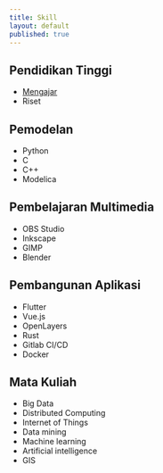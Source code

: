 ```yaml
---
title: Skill
layout: default
published: true
---
```

## Pendidikan Tinggi
- [Mengajar](/skill/lecturing/)
- Riset

## Pemodelan
- Python
- C
- C++
- Modelica

## Pembelajaran Multimedia
- OBS Studio
- Inkscape
- GIMP
- Blender

## Pembangunan Aplikasi
- Flutter
- Vue.js
- OpenLayers
- Rust
- Gitlab CI/CD
- Docker

## Mata Kuliah
- Big Data
- Distributed Computing
- Internet of Things
- Data mining
- Machine learning
- Artificial intelligence
- GIS
